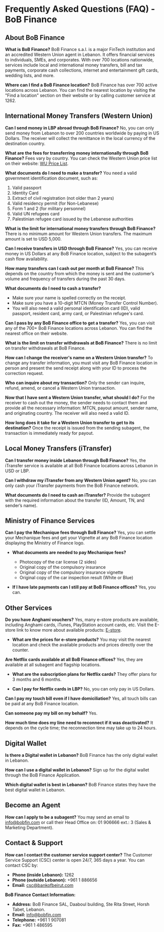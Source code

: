 # Frequently Asked Questions (FAQ) - BoB Finance

## About BoB Finance

**What is BoB Finance?**
BoB Finance s.a.l. is a major FinTech institution and an accredited Western Union agent in Lebanon. It offers financial services to individuals, SMEs, and corporates. With over 700 locations nationwide, services include local and international money transfers, bill and tax payments, corporate cash collections, internet and entertainment gift cards, wedding lists, and more.

**Where can I find a BoB Finance location?**
BoB Finance has over 700 active locations across Lebanon. You can find the nearest location by visiting the "Find a location" section on their website or by calling customer service at 1262.

## International Money Transfers (Western Union)

**Can I send money in LBP abroad through BoB Finance?**
No, you can only send money from Lebanon to over 200 countries worldwide by paying in US Dollars. The receiver will collect the remittance in the local currency of the destination country.

**What are the fees for transferring money internationally through BoB Finance?**
Fees vary by country. You can check the Western Union price list on their website: [WU Price List](https://www.bob-finance.com/Home/BuildPriceList).

**What documents do I need to make a transfer?**
You need a valid government identification document, such as:
1.  Valid passport
2.  Identity Card
3.  Extract of civil registration (not older than 2 years)
4.  Valid residency permit (for Non-Lebanese)
5.  Form 1 and 2 (for military personnel)
6.  Valid UN refugees card
7.  Palestinian refugee card issued by the Lebanese authorities

**What is the limit for international money transfers through BoB Finance?**
There is no minimum amount for Western Union transfers. The maximum amount is set to USD 5,000.

**Can I receive transfers in USD through BoB Finance?**
Yes, you can receive money in US Dollars at any BoB Finance location, subject to the subagent’s cash flow availability.

**How many transfers can I cash out per month at BoB Finance?**
This depends on the country from which the money is sent and the customer’s volume and frequency of transfers during the past 30 days.

**What documents do I need to cash a transfer?**
*   Make sure your name is spelled correctly on the receipt.
*   Make sure you have a 10-digit MTCN (Money Transfer Control Number).
*   You will also need a valid personal identification card (ID), valid passport, resident card, army card, or Palestinian refugee's card.

**Can I pass by any BoB Finance office to get a transfer?**
Yes, you can visit any of the 700+ BoB Finance locations across Lebanon. You can find the nearest office on their website.

**What is the limit on transfer withdrawals at BoB Finance?**
There is no limit on transfer withdrawals at BoB Finance.

**How can I change the receiver's name on a Western Union transfer?**
To change any transfer information, you must visit any BoB Finance location in person and present the send receipt along with your ID to process the correction request.

**Who can inquire about my transaction?**
Only the sender can inquire, refund, amend, or cancel a Western Union transaction.

**Now that I have sent a Western Union transfer, what should I do?**
For the receiver to cash out the money, the sender needs to contact them and provide all the necessary information: MTCN, payout amount, sender name, and originating country. The receiver will also need a valid ID.

**How long does it take for a Western Union transfer to get to its destination?**
Once the receipt is issued from the sending subagent, the transaction is immediately ready for payout.

## Local Money Transfers (iTransfer)

**Can I transfer money inside Lebanon through BoB Finance?**
Yes, the iTransfer service is available at all BoB Finance locations across Lebanon in USD or LBP.

**Can I withdraw my iTransfer from any Western Union agent?**
No, you can only cash your iTransfer payments from the BoB Finance network.

**What documents do I need to cash an iTransfer?**
Provide the subagent with the required information about the transfer (ID, Amount, TN, and sender’s name).

## Ministry of Finance Services

**Can I pay the Mechanique fees through BoB Finance?**
Yes, you can settle your Mechanique fees and get your Vignette at any BoB Finance location displaying the Ministry of Finance logo.

*   **What documents are needed to pay Mechanique fees?**
    *   Photocopy of the car license (2 sides)
    *   Original copy of the compulsory insurance
    *   Original copy of the compulsory insurance vignette
    *   Original copy of the car inspection result (White or Blue)

*   **If I have late payments can I still pay at BoB Finance offices?**
    Yes, you can.

## Other Services

**Do you have Anghami vouchers?**
Yes, many e-store products are available, including Anghami cards, iTunes, PlayStation account cards, etc. Visit the E-store link to know more about available products: [E-store](https://www.bob-finance.com/Inside/InsidePages/Estore).

*   **What are the prices for e-store products?**
    You may visit the nearest location and check the available products and prices directly over the counter.

**Are Netflix cards available at all BoB Finance offices?**
Yes, they are available at all subagent and flagship locations.

*   **What are the subscription plans for Netflix cards?**
    They offer plans for 3 months and 6 months.

*   **Can I pay for Netflix cards in LBP?**
    No, you can only pay in US Dollars.

**Can I pay my touch bill even if I have domiciliation?**
Yes, all touch bills can be paid at any BoB Finance location.

**Can someone pay my bill on my behalf?**
Yes.

**How much time does my line need to reconnect if it was deactivated?**
It depends on the cycle time; the reconnection time may take up to 24 hours.

## Digital Wallet

**Is there a Digital wallet in Lebanon?**
BoB Finance has the only digital wallet in Lebanon.

**How can I use a digital wallet in Lebanon?**
Sign up for the digital wallet through the BoB Finance Application.

**Which digital wallet is best in Lebanon?**
BoB Finance states they have the best digital wallet in Lebanon.

## Become an Agent

**How can I apply to be a subagent?**
You may send an email to info@bobfin.com or call their Head Office on: 01 906666 ext.: 3 (Sales & Marketing Department).

## Contact & Support

**How can I contact the customer service support center?**
The Customer Service Support (CSC) center is open 24/7, 365 days a year. You can contact CSC by:
*   **Phone (inside Lebanon):** 1262
*   **Phone (outside Lebanon):** +961 1 886656
*   **Email:** csc@bankofbeirut.com

**BoB Finance Contact Information:**
*   **Address:** BoB Finance SAL, Daaboul building, Ste Rita Street, Horsh Tabet, Lebanon.
*   **Email:** info@bobfin.com
*   **Telephone:** +961 1 907081
*   **Fax:** +961 1 486595